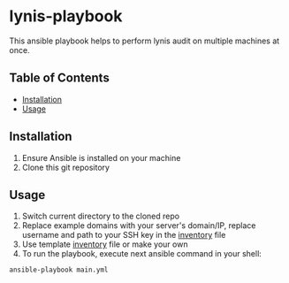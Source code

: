 # lynis-playbook
This ansible playbook helps to perform lynis audit on multiple machines at once.


## Table of Contents
- [Installation](#installation)
- [Usage](#usage)


## Installation
1. Ensure Ansible is installed on your machine
2. Clone this git repository


## Usage
1. Switch current directory to the cloned repo
2. Replace example domains with your server's domain/IP, replace username and path to your SSH key in the [inventory](./inventory) file
2. Use template [inventory](./inventory) file or make your own
3. To run the playbook, execute next ansible command in your shell:
```bash
ansible-playbook main.yml
```

